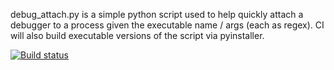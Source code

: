 debug_attach.py is a simple python script used to help quickly attach a debugger to a process given the executable name / args (each as regex). CI will also build executable versions of the script via pyinstaller.

[![Build status](https://dev.azure.com/csm10495/debug_attach/_apis/build/status/debug_attach-CI)](https://dev.azure.com/csm10495/debug_attach/_build/latest?definitionId=7)